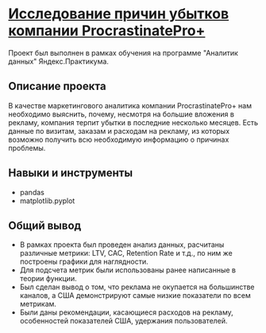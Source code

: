 # [Исследование причин убытков компании ProcrastinatePro+](https://github.com/Ksendem/Portfolio/blob/main/%D0%98%D1%81%D1%81%D0%BB%D0%B5%D0%B4%D0%BE%D0%B2%D0%B0%D0%BD%D0%B8%D0%B5%20%D0%BF%D1%80%D0%B8%D1%87%D0%B8%D0%BD%20%D1%83%D0%B1%D1%8B%D1%82%D0%BA%D0%BE%D0%B2%20%D0%BA%D0%BE%D0%BC%D0%BF%D0%B0%D0%BD%D0%B8%D0%B8/%D0%90%D0%BD%D0%B0%D0%BB%D0%B8%D0%B7%20%D0%B1%D0%B8%D0%B7%D0%BD%D0%B5%D1%81-%D0%BF%D0%BE%D0%BA%D0%B0%D0%B7%D0%B0%D1%82%D0%B5%D0%BB%D0%B5%D0%B9.%20%D0%A3%D0%B1%D1%8B%D1%82%D0%BA%D0%B8%20%D0%BA%D0%BE%D0%BC%D0%BF%D0%B0%D0%BD%D0%B8%D0%B8.ipynb)

Проект был выполнен в рамках обучения на программе "Аналитик данных" Яндекс.Практикума.

## Описание проекта

В качестве маркетингового аналитика компании ProcrastinatePro+ нам необходимо выяснить, почему, несмотря на большие вложения в рекламу, компания терпит убытки в последние несколько месяцев. Есть данные по визитам, заказам и расходам на рекламу, из которых возможно получить всю необходимую информацию о причинах проблемы.

## Навыки и инструменты 
- pandas
- matplotlib.pyplot

## Общий вывод

- В рамках проекта был проведен анализ данных, расчитаны различные метрики: LTV, CAC, Retention Rate и т.д., по ним же построены графики для наглядности. 
- Для подсчета метрик были использованы ранее написанные в теории функции.
- Был сделан вывод о том, что реклама не окупается на большинстве каналов, а США демонстрируют самые низкие показатели по всем метрикам.
- Были даны рекомендации, касающиеся расходов на рекламу, особенностей показателей США, удержания пользователей. 
